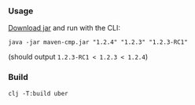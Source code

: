 ### Usage

[Download jar](https://github.com/zharinov/maven-cmp/releases) and run with the CLI:

```
java -jar maven-cmp.jar "1.2.4" "1.2.3" "1.2.3-RC1"
```

(should output `1.2.3-RC1 < 1.2.3 < 1.2.4`)

### Build

```
clj -T:build uber
```
